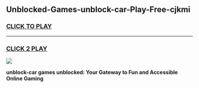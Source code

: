 
## Unblocked-Games-unblock-car-Play-Free-cjkmi
<h3>
<a href="https://premium76.site?title=unblock-car&ref=20M">CLICK TO PLAY</a></h3>
<hr>

<h3>
<a href="https://premium76.site?title=unblock-car&ref=20M">CLICK 2 PLAY</a>
  
</h3>

<a href="https://premium76.site?title=unblock-car&ref=19M"><img src="https://clearcache.store/games.png"></a>


**unblock-car games unblocked: Your Gateway to Fun and Accessible Online Gaming**
